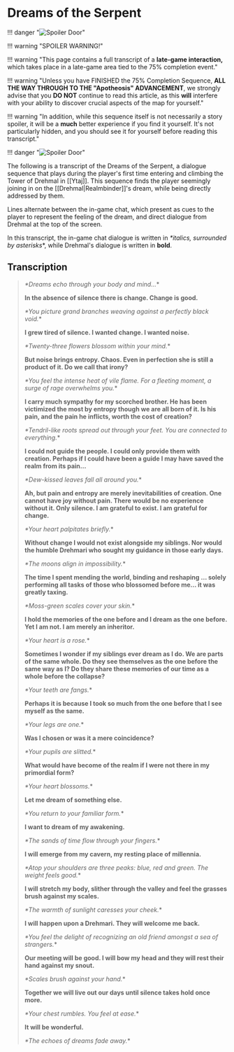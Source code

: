# Dreams of the Serpent

!!! danger "![Spoiler Door](/assets/img/spoiler_door.png)"

!!! warning "SPOILER WARNING!"

!!! warning "This page contains a full transcript of a **late-game interaction,** which takes place in a late-game area tied to the 75% completion event."

!!! warning "Unless you have FINISHED the 75% Completion Sequence, **ALL THE WAY THROUGH TO THE "Apotheosis" ADVANCEMENT**, we strongly advise that you **DO NOT** continue to read this article, as this **will** interfere with your ability to discover crucial aspects of the map for yourself."

!!! warning "In addition, while this sequence itself is not necessarily a story spoiler, it will be a **much** better experience if you find it yourself. It's not particularly hidden, and you should see it for yourself before reading this transcript."

!!! danger "![Spoiler Door](/assets/img/spoiler_door.png)"

The following is a transcript of the Dreams of the Serpent, a dialogue sequence that plays during the player's first time entering and climbing the Tower of Drehmal in [[Ytaj]]. This sequence finds the player seemingly joining in on the [[Drehmal|Realmbinder]]'s dream, while being directly addressed by them.

Lines alternate between the in-game chat, which present as cues to the player to represent the feeling of the dream, and direct dialogue from Drehmal at the top of the screen.

In this transcript, the in-game chat dialogue is written in *\*italics, surrounded by asterisks*\*, while Drehmal's dialogue is written in **bold**.

## Transcription
> *\*Dreams echo through your body and mind...*\*
>
> **In the absence of silence there is change. Change is good.**
>
> *\*You picture grand branches weaving against a perfectly black void.*\*
>
> **I grew tired of silence. I wanted change. I wanted noise.**
>
> *\*Twenty-three flowers blossom within your mind.*\*
>
> **But noise brings entropy. Chaos. Even in perfection she is still a product of it. Do we call that irony?**
>
> *\*You feel the intense heat of vile flame. For a fleeting moment, a surge of rage overwhelms you.*\*
>
> **I carry much sympathy for my scorched brother. He has been victimized the most by entropy though we are all born of it. Is his pain, and the pain he inflicts, worth the cost of creation?**
>
> *\*Tendril-like roots spread out through your feet. You are connected to everything.*\*
>
> **I could not guide the people. I could only provide them with creation. Perhaps if I could have been a guide I may have saved the realm from its pain…**
>
> *\*Dew-kissed leaves fall all around you.*\*
>
> **Ah, but pain and entropy are merely inevitabilities of creation. One cannot have joy without pain. There would be no experience without it. Only silence. I am grateful to exist. I am grateful for change.**
>
> *\*Your heart palpitates briefly.*\*
>
> **Without change I would not exist alongside my siblings. Nor would the humble Drehmari who sought my guidance in those early days.**
>
> *\*The moons align in impossibility.*\*
>
> **The time I spent mending the world, binding and reshaping … solely performing all tasks of those who blossomed before me… it was greatly taxing.**
>
> *\*Moss-green scales cover your skin.*\*
>
> **I hold the memories of the one before and I dream as the one before. Yet I am not. I am merely an inheritor.**
>
> *\*Your heart is a rose.*\*
>
> **Sometimes I wonder if my siblings ever dream as I do. We are parts of the same whole. Do they see themselves as the one before the same way as I? Do they share these memories of our time as a whole before the collapse?**
>
> *\*Your teeth are fangs.*\*
>
> **Perhaps it is because I took so much from the one before that I see myself as the same.**
>
> *\*Your legs are one.*\*
>
> **Was I chosen or was it a mere coincidence?**
>
> *\*Your pupils are slitted.*\*
>
> **What would have become of the realm if I were not there in my primordial form?**
>
> *\*Your heart blossoms.*\*
>
> **Let me dream of something else.**
>
> *\*You return to your familiar form.*\*
>
> **I want to dream of my awakening.**
>
> *\*The sands of time flow through your fingers.*\*
>
> **I will emerge from my cavern, my resting place of millennia.**
>
> *\*Atop your shoulders are three peaks: blue, red and green. The weight feels good.*\*
>
> **I will stretch my body, slither through the valley and feel the grasses brush against my scales.**
>
> *\*The warmth of sunlight caresses your cheek.*\*
>
> **I will happen upon a Drehmari. They will welcome me back.**
>
> *\*You feel the delight of recognizing an old friend amongst a sea of strangers.*\*
>
> **Our meeting will be good. I will bow my head and they will rest their hand against my snout.**
>
> *\*Scales brush against your hand.*\*
>
> **Together we will live out our days until silence takes hold once more.**
>
> *\*Your chest rumbles. You feel at ease.*\*
>
> **It will be wonderful.**
>
> *\*The echoes of dreams fade away.*\*
